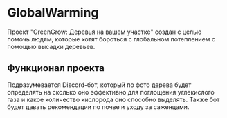 # GlobalWarming
Проект "GreenGrow: Деревья на вашем участке" создан с целью помочь людям, которые хотят бороться с глобальном потеплением с помощью высадки деревьев.
## Функционал проекта
Подразумевается Discord-бот, который по фото дерева будет определять на сколько оно эффективно для поглощения углекислого газа и какое количество кислорода оно способно выделять. Также бот будет давать рекомендации по почве и уходу за саженцами. 
